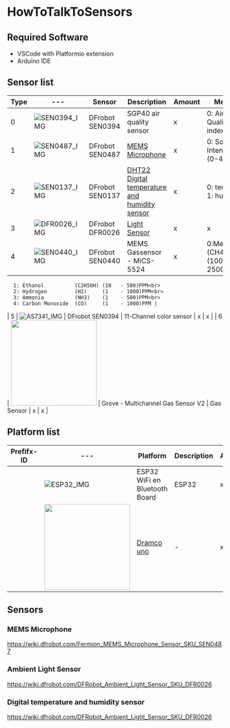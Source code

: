 # HowToTalkToSensors

## Required Software

- VSCode with Platformio extension
- Arduino IDE 

## Sensor list

| Type | --- | Sensor | Description | Amount | Metrics |
| --- | --- | --- | --- | --- | --- |
| 0 | ![SEN0394_IMG] | DFrobot SEN0394 | SGP40 air quality sensor | x | 0: Air Quality index (int) |
| 1 | ![SEN0487_IMG] | DFrobot SEN0487 | [MEMS Microphone](#mems-microphone) | x | 0: Sound Intensity (0-4096) |
| 2 | ![SEN0137_IMG] | DFrobot SEN0137 | [DHT22 Digital temperature and humidity sensor](#digital-temperature-and-humidity-sensor) | x | 0: temp<br>1: humidity |
| 3 |![DFR0026_IMG] | DFrobot DFR0026 | [Light Sensor](#ambient-light-sensor) | x | x |
| 4 | ![SEN0440_IMG] | DFrobot SEN0440 | MEMS Gassensor - MiCS-5524  | x | 0:Methane          (CH4)    (1000 - 25000)PPM<br>
      1: Ethanol          (C2H5OH) (10   - 500)PPM<br>
      2: Hydrogen         (H2)     (1    - 1000)PPM<br>
      3: Ammonia          (NH3)    (1    - 500)PPM<br>
      4: Carbon Monoxide  (CO)     (1    - 1000)PPM |
| 5 | ![AS7341_IMG] | DFrobot SEN0394 | 11-Channel color sensor | x | x |
| 6 | <img src="https://files.seeedstudio.com/wiki/Grove-Multichannel_Gas_Sensor/img/Grove-Multichannel_Gas_Sensor_V2_101020820/IMG/04.png" width="200"> | Grove - Multichannel Gas Sensor V2 | Gas Sensor | x | x |

[SEN0487_IMG]: https://www.tinytronics.nl/shop/image/cache/catalog/products/product-003985/dfrobot-fermion-mems-microphone-module-200x200.jpg
[DFR0026_IMG]: https://www.tinytronics.nl/shop/image/cache/catalog/products_2022/dfrobot-gravity-analog-ambient-light-sensor-1-6000lx-200x200.jpg
[SEN0137_IMG]: https://www.tinytronics.nl/shop/image/cache/catalog/products/product-003935/dfrobot-gravity-dht22-temperature-and-humidity-sensor-with-cable-front-200x200.jpg
[SEN0440_IMG]: https://www.tinytronics.nl/shop/image/cache/catalog/products/product-003991/dfrobot-fermion-mems-gas-sensor-mics-5524-200x200.jpg
[SEN0394_IMG]: https://www.tinytronics.nl/shop/image/cache/catalog/products/product-003995/dfrobot-gravity-sgp40-air-quality-sensor-200x200.jpg
[AS7341_IMG]: https://www.tinytronics.nl/shop/image/cache/catalog/products/product-004002/dfrobot-gravity-as7341-11-channel-visible-light-sensor-back-200x200.jpg 

## Platform list

| Prefifx-ID | --- | Platform | Description | Amount | Link |
| --- | --- | --- | --- | --- | --- |
|  | ![ESP32_IMG] | ESP32 WiFi en Bluetooth Board  | ESP32 | x |  |
|  | <img src="https://dramco.be/projects/dramco-uno/img/1-arduino-blink.gif" width="200"> | [Dramco uno](https://dramco.be/projects/dramco-uno/)  | - | x |  |

[ESP32_IMG]: https://www.tinytronics.nl/shop/image/cache/data/product-1443/esp32%20cp2102%20dev%20board%20v1%201-200x200.jpg



## Sensors

### MEMS Microphone

https://wiki.dfrobot.com/Fermion_MEMS_Microphone_Sensor_SKU_SEN0487

### Ambient Light Sensor

https://wiki.dfrobot.com/DFRobot_Ambient_Light_Sensor_SKU_DFR0026

### Digital temperature and humidity sensor

https://wiki.dfrobot.com/DFRobot_Ambient_Light_Sensor_SKU_DFR0026
